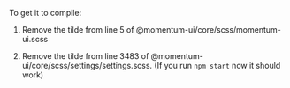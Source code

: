 To get it to compile:

1. Remove the tilde from line 5 of @momentum-ui/core/scss/momentum-ui.scss

2. Remove the tilde from line 3483 of @momentum-ui/core/scss/settings/settings.scss. (If you run `npm start` now it should work)
